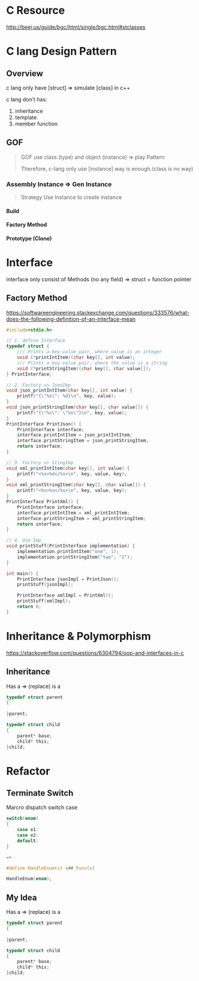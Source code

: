 # C Resource
http://beej.us/guide/bgc/html/single/bgc.html#stclasses

# C lang Design Pattern

## Overview

c lang only have [struct] => simulate [class] in c++

c lang don’t has:

1. inheritance
2. template <T>
3. member function

## GOF

> GOF use class (type) and object (instance) => play Pattern
>
> Therefore, c-lang only use [instance] way is enough.(class is no way)

### Assembly Instance => Gen Instance

>  Strategy Use Instance to create instance

#### Build

#### Factory Method

#### Prototype (Clone)

# Interface

interface only consist of Methods (no any field) => struct + function pointer

## Factory Method

https://softwareengineering.stackexchange.com/questions/333576/what-does-the-following-definition-of-an-interface-mean

```c
#include<stdio.h>

// 1. define Interface
typedef struct {
    /// Prints a key-value pair, where value is an integer
    void (*printIntItem)(char key[], int value);
    /// Prints a key-value pair, where the value is a string
    void (*printStringItem)(char key[], char value[]);
} PrintInterface;

// 2. Factory => JsonImp
void json_printIntItem(char key[], int value) {
    printf("{\"%s\": %d}\n", key, value);
}
void json_printStringItem(char key[], char value[]) {
    printf("{\"%s\": \"%s\"}\n", key, value);
}
PrintInterface PrintJson() {
    PrintInterface interface;
    interface.printIntItem = json_printIntItem;
    interface.printStringItem = json_printStringItem;
    return interface;
}

// 3. Factory => StingImp
void xml_printIntItem(char key[], int value) {
    printf("<%s>%d</%s>\n", key, value, key);
}
void xml_printStringItem(char key[], char value[]) {
    printf("<%s>%s</%s>\n", key, value, key);
}
PrintInterface PrintXml() {
    PrintInterface interface;
    interface.printIntItem = xml_printIntItem;
    interface.printStringItem = xml_printStringItem;
    return interface;
}

// 4. Use Imp
void printStuff(PrintInterface implementation) {
    implementation.printIntItem("one", 1);
    implementation.printStringItem("two", "2");
}

int main() {
    PrintInterface jsonImpl = PrintJson();
    printStuff(jsonImpl);

    PrintInterface xmlImpl = PrintXml();
    printStuff(xmlImpl);
    return 0;
}
```

# Inheritance & Polymorphism

https://stackoverflow.com/questions/6304794/oop-and-interfaces-in-c

## Inheritance

Has a => (replace) is a

```c
typedef struct parent
{
    
}parent;

typedef struct child
{
    parent* base;
    child* this;
}child;


```

# Refactor

## Terminate Switch
Marcro dispatch switch case

```c
switch(enum)
{
    case e1:
    case e2:
    default:
}

=>

#define HandleEnum(x) x##_Func(x)

HandleEnum(enum);

```

## My Idea

Has a => (replace) is a

```c
typedef struct parent
{
    
}parent;

typedef struct child
{
    parent* base;
    child* this;
}child;
```

